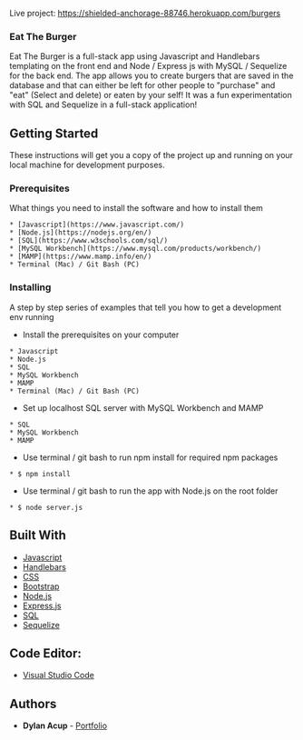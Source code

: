 Live project: https://shielded-anchorage-88746.herokuapp.com/burgers

### Eat The Burger

Eat The Burger is a full-stack app using Javascript and Handlebars templating on the front end and Node / Express js with MySQL / Sequelize for the back end.  The app allows you to create burgers that are saved in the database and that can either be left for other people to "purchase" and "eat" (Select and delete) or eaten by your self!  It was a fun experimentation with SQL and Sequelize in a full-stack application!

## Getting Started

These instructions will get you a copy of the project up and running on your local machine for development purposes.

### Prerequisites

What things you need to install the software and how to install them

```
* [Javascript](https://www.javascript.com/)
* [Node.js](https://nodejs.org/en/)
* [SQL](https://www.w3schools.com/sql/)
* [MySQL Workbench](https://www.mysql.com/products/workbench/)
* [MAMP](https://www.mamp.info/en/)
* Terminal (Mac) / Git Bash (PC)
```

### Installing

A step by step series of examples that tell you how to get a development env running

* Install the prerequisites on your computer

```
* Javascript
* Node.js
* SQL
* MySQL Workbench
* MAMP
* Terminal (Mac) / Git Bash (PC)
```

* Set up localhost SQL server with MySQL Workbench and MAMP

```
* SQL
* MySQL Workbench
* MAMP
```

* Use terminal / git bash to run npm install for required npm packages 

```
* $ npm install
```

* Use terminal / git bash to run the app with Node.js on the root folder

```
* $ node server.js
```

## Built With

* [Javascript](https://www.javascript.com/)
* [Handlebars](https://handlebarsjs.com/)
* [CSS](https://developer.mozilla.org/en-US/docs/Web/CSS)
* [Bootstrap](https://getbootstrap.com/)
* [Node.js](https://nodejs.org/en/)
* [Express.js](https://expressjs.com/)
* [SQL](https://www.w3schools.com/sql/)
* [Sequelize](http://docs.sequelizejs.com/)

## Code Editor: 

* [Visual Studio Code](https://code.visualstudio.com/)

## Authors 

* **Dylan Acup** - [Portfolio](https://dacup72.github.io/Dylan-Acup-Portfolio/)
